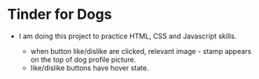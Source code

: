 # Tinder for Dogs

- I am doing this project to practice HTML, CSS and Javascript skills.
  
    - when button like/dislike are clicked, relevant image - stamp appears on the top of dog profile picture.
    - like/dislike buttons have hover state.

  
